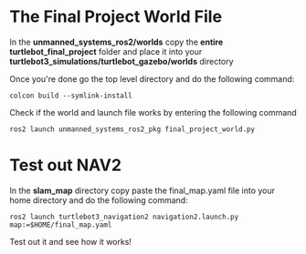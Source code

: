 # The Final Project World File

In the **unmanned_systems_ros2/worlds** copy the **entire turtlebot_final_project** folder and place it into  your **turtlebot3_simulations/turtlebot_gazebo/worlds** directory

Once you're done go the top level directory and do the following command:
```
colcon build --symlink-install
```

Check if the world and launch file works by entering the following command
```
ros2 launch unmanned_systems_ros2_pkg final_project_world.py 
```


# Test out NAV2 
In the **slam_map** directory copy paste the final_map.yaml file into your home directory and do the following command:
```
ros2 launch turtlebot3_navigation2 navigation2.launch.py map:=$HOME/final_map.yaml
``` 
Test out it and see how it works!




